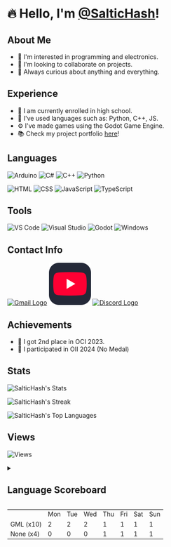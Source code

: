 # 🔥 Hello, I'm [@SalticHash](https://github.com/SalticHash)!

## About Me
- 👀 I'm interested in programming and electronics.
- 📜 I'm looking to collaborate on projects.
- 🔎 Always curious about anything and everything.

## Experience
- 🏫 I am currently enrolled in high school.
- 🐍 I've used languages such as: Python, C++, JS.
- ⚙️ I've made games using the Godot Game Engine.
- 📚 Check my project portfolio [here](https://saltichash.vercel.app/)!


## Languages
<img src="https://skillicons.dev/icons?i=arduino" alt="Arduino" title="Arduino"> <img src="https://skillicons.dev/icons?i=cs" alt="C#" title="C#"> <img src="https://skillicons.dev/icons?i=cpp" alt="C++" title="C++"> <img src="https://skillicons.dev/icons?i=py" alt="Python" title="Python">

<img src="https://skillicons.dev/icons?i=html" alt="HTML" title="HTML"> <img src="https://skillicons.dev/icons?i=css" alt="CSS" title="CSS"> <img src="https://skillicons.dev/icons?i=js" alt="JavaScript" title="JavaScript"> <img src="https://skillicons.dev/icons?i=ts" alt="TypeScript" title="TypeScript">

## Tools
<img src="https://skillicons.dev/icons?i=vscode" alt="VS Code" title="VS Code"> <img src="https://skillicons.dev/icons?i=visualstudio" alt="Visual Studio" title="Visual Studio"> <img src="https://skillicons.dev/icons?i=godot" alt="Godot" title="Godot"> <img src="https://skillicons.dev/icons?i=windows" alt="Windows" title="Windows">

## Contact Info
<a href="mailto:saltichash@gmail.com" title="Gmail">![Gmail Logo](https://skillicons.dev/icons?i=gmail)</a>
<a href="https://www.youtube.com/@SalticHash" title="Youtube">![Youtube Logo](./static/assets/icons/youtube.svg)</a>
<a href="https://discordapp.com/users/saltichash" title="Discord">![Discord Logo](https://skillicons.dev/icons?i=discord)</a>

## Achievements
- 🥈 I got 2nd place in OCI 2023.
- 🏅 I participated in OII 2024 (No Medal)

## Stats
![SalticHash's Stats](https://github-readme-stats.vercel.app/api?username=SalticHash&theme=dark&show_icons=true&hide_border=true&count_private=true&card_width=500)

![SalticHash's Streak](https://streak-stats.demolab.com/?user=SalticHash&theme=dark&hide_border=true&card_width=500&short_numbers=true)

![SalticHash's Top Languages](https://github-readme-stats.vercel.app/api/top-langs/?username=SalticHash&theme=dark&show_icons=true&hide_border=true&layout=compact&card_width=500)

## Views
![Views](https://profile-counter.glitch.me/SalticHash/count.svg)

<details>
    <summary><h2>Language Scoreboard</h2></summary>
    Displays how many days each programing language was used by days of the week.
    <ul>
        <li>Started counting on 26/1/2025</li>
        <li>Updated Daily</li>
    </ul>
</details>

<table>
    <tr>
        <td></td>
        <td>Mon</td>
        <td>Tue</td>
        <td>Wed</td>
        <td>Thu</td>
        <td>Fri</td>
        <td>Sat</td>
        <td>Sun</td>
    </tr>
        <tr>
            <td>GML (x10)</td>
            <td>2</td>
            <td>2</td>
            <td>2</td>
            <td>1</td>
            <td>1</td>
            <td>1</td>
            <td>1</td>
        </tr>
        <tr>
            <td>None (x4)</td>
            <td>0</td>
            <td>0</td>
            <td>0</td>
            <td>1</td>
            <td>1</td>
            <td>1</td>
            <td>1</td>
        </tr>
</table>

